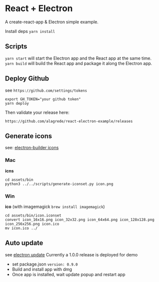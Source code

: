 
# React + Electron

A create-react-app & Electron simple example.

Install deps
```yarn install```

## Scripts
```yarn start``` will start the Electron app and the React app at the same time.  
```yarn build``` will build the React app and package it along the Electron app.

## Deploy Github
see `https://github.com/settings/tokens`
```
export GH_TOKEN="your github token"
yarn deploy
```
Then validate your release here:

`https://github.com/alagrede/react-electron-example/releases`


## Generate icons
see: [electron-builder icons](https://www.electron.build/icons)
### Mac
**icns**
```
cd assets/bin
python3 ../../scripts/generate-iconset.py icon.png
```

### Win
**ico** (with imagemagick `brew install imagemagick`)
```
cd assets/bin/icon.iconset
convert icon_16x16.png icon_32x32.png icon_64x64.png icon_128x128.png icon_256x256.png icon.ico
mv icon.ico ../
```

## Auto update
see [electron update](https://www.electronjs.org/docs/tutorial/updates)
Currently a 1.0.0 release is deployed for demo
* set package.json `version: 0.9.0`
* Build and install app with dmg
* Once app is installed, wait update popup and restart app 
